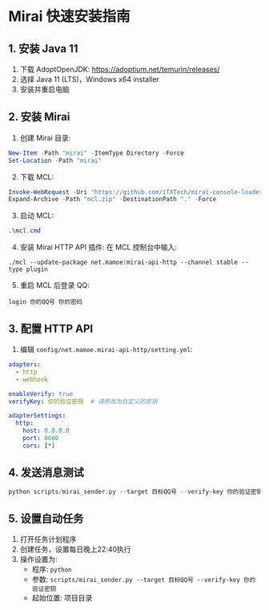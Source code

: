 # Mirai 快速安装指南

## 1. 安装 Java 11

1. 下载 AdoptOpenJDK: https://adoptium.net/temurin/releases/
2. 选择 Java 11 (LTS)，Windows x64 installer
3. 安装并重启电脑

## 2. 安装 Mirai

1. 创建 Mirai 目录:
```powershell
New-Item -Path "mirai" -ItemType Directory -Force
Set-Location -Path "mirai"
```

2. 下载 MCL:
```powershell
Invoke-WebRequest -Uri "https://github.com/iTXTech/mirai-console-loader/releases/download/v2.1.2/mcl-2.1.2.zip" -OutFile "mcl.zip"
Expand-Archive -Path "mcl.zip" -DestinationPath "." -Force
```

3. 启动 MCL:
```powershell
.\mcl.cmd
```

4. 安装 Mirai HTTP API 插件:
在 MCL 控制台中输入:
```
./mcl --update-package net.mamoe:mirai-api-http --channel stable --type plugin
```

5. 重启 MCL 后登录 QQ:
```
login 你的QQ号 你的密码
```

## 3. 配置 HTTP API

1. 编辑 `config/net.mamoe.mirai-api-http/setting.yml`:
```yaml
adapters:
  - http
  - webhook

enableVerify: true
verifyKey: 你的验证密钥  # 请修改为自定义的密钥

adapterSettings:
  http:
    host: 0.0.0.0
    port: 8080
    cors: [*]
```

## 4. 发送消息测试

```powershell
python scripts/mirai_sender.py --target 目标QQ号 --verify-key 你的验证密钥 --message "查寝测试消息"
```

## 5. 设置自动任务

1. 打开任务计划程序
2. 创建任务，设置每日晚上22:40执行
3. 操作设置为:
   - 程序: `python`
   - 参数: `scripts/mirai_sender.py --target 目标QQ号 --verify-key 你的验证密钥`
   - 起始位置: 项目目录 